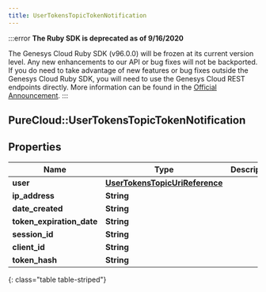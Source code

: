 ```yaml
---
title: UserTokensTopicTokenNotification
---
```


:::error
**The Ruby SDK is deprecated as of 9/16/2020**

The Genesys Cloud Ruby SDK (v96.0.0) will be frozen at its current version level. Any new enhancements to our API or bug fixes will not be backported. If you do need to take advantage of new features or bug fixes outside the Genesys Cloud Ruby SDK, you will need to use the Genesys Cloud REST endpoints directly. More information can be found in the [Official Announcement](https://developer.mypurecloud.com/forum/t/announcement-genesys-cloud-ruby-sdk-end-of-life/8850).
:::


## PureCloud::UserTokensTopicTokenNotification

## Properties

|Name | Type | Description | Notes|
|------------ | ------------- | ------------- | -------------|
| **user** | [**UserTokensTopicUriReference**](UserTokensTopicUriReference.html) |  | [optional] |
| **ip_address** | **String** |  | [optional] |
| **date_created** | **String** |  | [optional] |
| **token_expiration_date** | **String** |  | [optional] |
| **session_id** | **String** |  | [optional] |
| **client_id** | **String** |  | [optional] |
| **token_hash** | **String** |  | [optional] |
{: class="table table-striped"}


